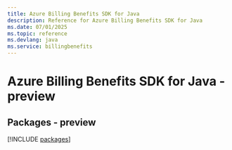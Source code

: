 ```yaml
---
title: Azure Billing Benefits SDK for Java
description: Reference for Azure Billing Benefits SDK for Java
ms.date: 07/01/2025
ms.topic: reference
ms.devlang: java
ms.service: billingbenefits
---
```

# Azure Billing Benefits SDK for Java - preview
## Packages - preview
[!INCLUDE [packages](billing-benefits-index.md)]